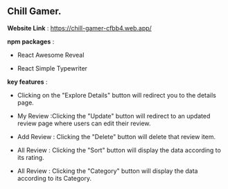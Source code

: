 ## Chill Gamer.

**Website Link** : https://chill-gamer-cfbb4.web.app/

**npm packages** : 
- React Awesome Reveal 
* React Simple Typewriter

**key features** : 
- Clicking on the "Explore Details" button will redirect you to the details page.
* My Review :Clicking the "Update" button will redirect to an updated review page where users can edit their review.
- Add Review : Clicking the "Delete" button will delete that review item.
* All Review : Clicking the "Sort" button will display the data according to its rating.
- All Review : Clicking the "Category" button will display the data according to its Category.
